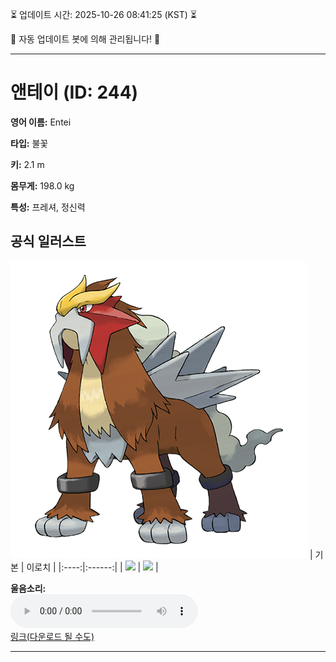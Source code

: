 
⏳ 업데이트 시간: 2025-10-26 08:41:25 (KST) ⏳

🤖 자동 업데이트 봇에 의해 관리됩니다! 🤖

---

# 앤테이 (ID: 244)
**영어 이름:** Entei

**타입:** 불꽃

**키:** 2.1 m

**몸무게:** 198.0 kg

**특성:** 프레셔, 정신력

## 공식 일러스트
![](https://raw.githubusercontent.com/PokeAPI/sprites/master/sprites/pokemon/other/official-artwork/244.png)
| 기본 | 이로치 |
|:----:|:------:|
| <img src="http://play.pokemonshowdown.com/sprites/ani/entei.gif" width="200"> | <img src="http://play.pokemonshowdown.com/sprites/ani-shiny/entei.gif" width="200"> |

**울음소리:**<br><audio controls src="https://raw.githubusercontent.com/PokeAPI/cries/main/cries/pokemon/latest/244.ogg"></audio><br> [링크(다운로드 될 수도)](https://raw.githubusercontent.com/PokeAPI/cries/main/cries/pokemon/latest/244.ogg)


---
